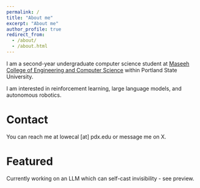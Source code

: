 ```yaml
---
permalink: /
title: "About me"
excerpt: "About me"
author_profile: true
redirect_from: 
  - /about/
  - /about.html
---
```


I am a second-year undergraduate computer science student at [Maseeh College of Engineering and Computer Science](https://www.pdx.edu/engineering/) within Portland State University.

I am interested in reinforcement learning, large language models, and autonomous robotics.

Contact
=====
You can reach me at lowecal [at] pdx.edu or message me on X.

Featured
=====
Currently working on an LLM which can self-cast invisibility - see preview.
